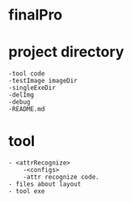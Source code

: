 # finalPro
# project directory
	-tool code
	-testImage imageDir
	-singleExeDir
	-delImg
	-debug
	-README.md

# tool
	- <attrRecognize> 
		-<configs>
		-attr recognize code.
	- files about layout
	- tool exe
